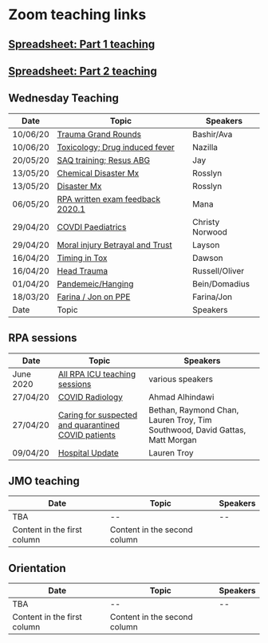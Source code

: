 # Zoom teaching links

## [Spreadsheet: Part 1 teaching](https://docs.google.com/spreadsheets/d/1QzdH5ysRr1CZkQIUNfmFuSL7tgNfgXzzlHTgmEAJtKU/edit?usp=sharing)

## [Spreadsheet: Part 2 teaching](https://docs.google.com/spreadsheets/d/1jnWn7syC7M4RzhP0wiuecrviSwpLbUPcHT-4eKX4Y-I/edit?usp=sharing)

## Wednesday Teaching

Date | Topic | Speakers
------------ | ------------- |-----------------
10/06/20 | [Trauma Grand Rounds](https://youtu.be/Ia_CRMvBJw4) | Bashir/Ava
10/06/20 | [Toxicology; Drug induced fever](https://youtu.be/scMjz6pL1ag) | Nazilla
20/05/20 | [SAQ training; Resus ABG](https://youtu.be/ClyGLvxFQik) | Jay
13/05/20 | [Chemical Disaster Mx](https://youtu.be/LKpNYbK_tiw) | Rosslyn
13/05/20 | [Disaster Mx](https://youtu.be/fE37M2WPI8I) | Rosslyn
06/05/20 | [RPA written exam feedback 2020.1](https://youtu.be/SR7SAFHCtk4) | Mana
29/04/20 |[COVDI Paediatrics](https://youtu.be/7klhEATBGGM) | Christy Norwood
29/04/20 |[Moral injury Betrayal and Trust](https://youtu.be/05-FXlH2nwc) | Layson
16/04/20 | [Timing in Tox](https://youtu.be/lvwX4i58F_8) | Dawson
16/04/20 | [Head Trauma](https://youtu.be/mRKu9hRiTZY) | Russell/Oliver
01/04/20 | [Pandemeic/Hanging](https://youtu.be/bbzI07mA4tQ) | Bein/Domadius
18/03/20 | [Farina / Jon on PPE](https://youtu.be/pXlwkuETwwc) | Farina/Jon
Date | Topic | Speakers




## RPA sessions

Date | Topic | Speakers
------------ | ------------- |-----------------
June 2020 | [All RPA ICU teaching sessions](https://bit.ly/RPAICSwednesday) | various speakers
27/04/20 | [COVID Radiology](https://youtu.be/p_2OZN_NCBw) | Ahmad Alhindawi
27/04/20 | [Caring for suspected and quarantined COVID patients](https://youtu.be/unQE3hk4Kns) | Bethan, Raymond Chan, Lauren Troy, Tim Southwood, David Gattas, Matt Morgan
09/04/20 | [Hospital Update](https://youtu.be/u9ppr0dKokM)| Lauren Troy


## JMO teaching

Date | Topic | Speakers
------------ | ------------- |-----------------
TBA| -- | --
Content in the first column | Content in the second column |

## Orientation

Date | Topic | Speakers
------------ | ------------- |-----------------
TBA| -- | --
Content in the first column | Content in the second column |
